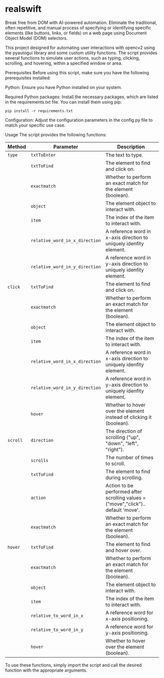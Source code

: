 # realswift
Break free from DOM with AI-powered automation. Eliminate the traditional, often repetitive, and manual process of specifying or identifying specific elements (like buttons, links, or fields) on a web page using Document Object Model (DOM) selectors.


This project designed for automating user interactions with opencv2 using the pyautogui library and some custom utility functions. The script provides several functions to simulate user actions, such as typing, clicking, scrolling, and hovering, within a specified window or area.

Prerequisites
Before using this script, make sure you have the following prerequisites installed:

Python: Ensure you have Python installed on your system.

Required Python packages: Install the necessary packages, which are listed in the requirements.txt file. You can install them using pip:

````
pip install -r requirements.txt
````
Configuration: Adjust the configuration parameters in the config.py file to match your specific use case.

Usage
The script provides the following functions:


| Method | Parameter                      | Description |
|--------|--------------------------------|-------------|
| `type` | `txtToEnter`                   | The text to type. |
|        | `txtToFind`                    | The element to find and click on. |
|        | `exactmatch`                   | Whether to perform an exact match for the element (boolean). |
|        | `object`                       | The element object to interact with. |
|        | `item`                         | The index of the item to interact with. |
|        | `relative_word_in_x_direction` | A reference word in x-axis direction to uniquely idenfity element. |
|        | `relative_word_in_y_direction` | A reference word in y-axis direction to uniquely idenfity element. |
| `click` | `txtToFind`                    | The element to find and click on. |
|        | `exactmatch`                   | Whether to perform an exact match for the element (boolean). |
|        | `object`                       | The element object to interact with. |
|        | `item`                         | The index of the item to interact with. |
|        | `relative_word_in_x_direction` | A reference word in x-axis direction to uniquely idenfity element. |
|        | `relative_word_in_y_direction` | A reference word in y-axis direction to uniquely idenfity element. |
|        | `hover`                        | Whether to hover over the element instead of clicking it (boolean). |
| `scroll` | `direction`                    | The direction of scrolling ("up", "down", "left", "right"). |
|        | `scrolls`                       | The number of times to scroll. |
|        | `txtToFind`                    | The element to find during scrolling. |
|        | `action`                       | Action to be performed after scrolling values = ("move","click").. default 'move'.|
|        | `exactmatch`                   | Whether to perform an exact match for the element (boolean). |
| `hover` | `txtToFind`                    | The element to find and hover over. |
|        | `exactmatch`                   | Whether to perform an exact match for the element (boolean). |
|        | `object`                       | The element object to interact with. |
|        | `item`                         | The index of the item to interact with. |
|        | `relative_to_word_in_x`        | A reference word for x-axis positioning. |
|        | `relative_to_word_in_y`        | A reference word for y-axis positioning. |
|        | `hover`                        | Whether to hover over the element (boolean). |

To use these functions, simply import the script and call the desired function with the appropriate arguments.




